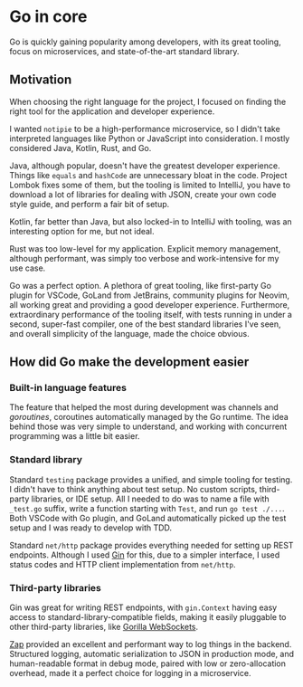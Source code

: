 # Go in core
Go is quickly gaining popularity among developers, with its great tooling,
focus on microservices, and state-of-the-art standard library.

## Motivation
When choosing the right language for the project, I focused on finding the
right tool for the application and developer experience.

I wanted `notipie` to be a high-performance microservice, so I didn't take
interpreted languages like Python or JavaScript into consideration.
I mostly considered Java, Kotlin, Rust, and Go.

Java, although popular, doesn't have the greatest developer experience. Things
like `equals` and `hashCode` are unnecessary bloat in the code. Project
Lombok fixes some of them, but the tooling is limited to IntelliJ, you have to
download a lot of libraries for dealing with JSON, create your own code style
guide, and perform a fair bit of setup.

Kotlin, far better than Java, but also locked-in to IntelliJ with tooling, was
an interesting option for me, but not ideal.

Rust was too low-level for my application. Explicit memory management,
although performant, was simply too verbose and work-intensive for my use
case.

Go was a perfect option. A plethora of great tooling, like first-party Go
plugin for VSCode, GoLand from JetBrains, community plugins for Neovim, all
working great and providing a good developer experience.
Furthermore, extraordinary performance of the tooling itself, with tests
running in under a second, super-fast compiler, one of the best standard
libraries I've seen, and overall simplicity of the language, made the choice
obvious.

## How did Go make the development easier

### Built-in language features
The feature that helped the most during development was channels and
_goroutines_, coroutines automatically managed by the Go runtime. The idea
behind those was very simple to understand, and working with concurrent
programming was a little bit easier.

### Standard library
Standard `testing` package provides a unified, and simple tooling for testing.
I didn't have to think anything about test setup. No custom scripts,
third-party libraries, or IDE setup. All I needed to do was to name a file
with `_test.go` suffix, write a function starting with `Test`, and run
`go test ./...`. Both VSCode with Go plugin, and GoLand automatically picked
up the test setup and I was ready to develop with TDD.

Standard `net/http` package provides everything needed for setting up REST
endpoints. Although I used [Gin](https://gin-gonic.com) for this, due to a
simpler interface, I used status codes and HTTP client implementation from
`net/http`.

### Third-party libraries
Gin was great for writing REST endpoints, with `gin.Context` having easy
access to standard-library-compatible fields, making it easily pluggable to
other third-party libraries, like
[Gorilla WebSockets](https://github.com/gorilla/websocket).

[Zap](https://github.com/uber-go/zap) provided an excellent and performant way
to log things in the backend. Structured logging, automatic serialization to
JSON in production mode, and human-readable format in debug mode, paired with
low or zero-allocation overhead, made it a perfect choice for logging in a
microservice.
